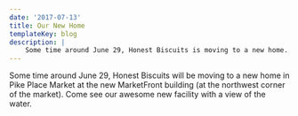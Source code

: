 ```yaml
---
date: '2017-07-13'
title: Our New Home
templateKey: blog
description: |
    Some time around June 29, Honest Biscuits is moving to a new home.
---
```

Some time around June 29, Honest Biscuits will be moving to a new home in Pike Place Market at the new MarketFront building (at the northwest corner of the market). Come see our awesome new facility with a view of the water.
